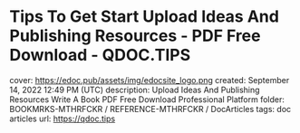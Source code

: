 # Tips To Get Start Upload Ideas And Publishing Resources - PDF Free Download - QDOC.TIPS

cover: https://edoc.pub/assets/img/edocsite_logo.png
created: September 14, 2022 12:49 PM (UTC)
description: Upload Ideas And Publishing Resources Write A Book PDF Free Download Professional Platform
folder: BOOKMRKS-MTHRFCKR / REFERENCE-MTHRFCKR / DocArticles
tags: doc articles
url: https://qdoc.tips